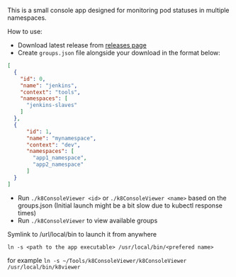 This is a small console app designed for monitoring pod statuses in multiple namespaces. 

How to use:
- Download latest release from [releases page](https://github.com/JLevconoks/k8ConsoleViewer/releases)
- Create `groups.json` file alongside your download in the format below: 
```json
[
  {
    "id": 0,
    "name": "jenkins",
    "context": "tools",
    "namespaces": [
      "jenkins-slaves"
    ]
  },
  {
      "id": 1,
      "name": "mynamespace",
      "context": "dev",
      "namespaces": [
        "app1_namespace",
        "app2_namespace"
      ]
  }
]
```
- Run `./k8ConsoleViewer <id>` or `./k8ConsoleViewer <name>` based on the groups.json (Initial launch might be a bit slow due to kubectl response times)
- Run `./k8ConsoleViewer` to view available groups 

Symlink to /url/local/bin to launch it from anywhere 
```
ln -s <path to the app executable> /usr/local/bin/<prefered name>
``` 
for example `ln -s ~/Tools/k8ConsoleViewer/k8ConsoleViewer /usr/local/bin/k8viewer`